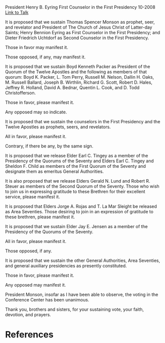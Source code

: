President Henry B. Eyring
First Counselor in the First Presidency
10-2008
[Link to Talk](https://www.churchofjesuschrist.org/study/general-conference/2008/10/the-sustaining-of-church-officers?lang=eng)

It is proposed that we sustain Thomas Spencer Monson as prophet, seer, and revelator and President of The Church of Jesus Christ of Latter-day Saints; Henry Bennion Eyring as First Counselor in the First Presidency; and Dieter Friedrich Uchtdorf as Second Counselor in the First Presidency.

Those in favor may manifest it.

Those opposed, if any, may manifest it.

It is proposed that we sustain Boyd Kenneth Packer as President of the Quorum of the Twelve Apostles and the following as members of that quorum: Boyd K. Packer, L. Tom Perry, Russell M. Nelson, Dallin H. Oaks, M. Russell Ballard, Joseph B. Wirthlin, Richard G. Scott, Robert D. Hales, Jeffrey R. Holland, David A. Bednar, Quentin L. Cook, and D. Todd Christofferson.

Those in favor, please manifest it.

Any opposed may so indicate.

It is proposed that we sustain the counselors in the First Presidency and the Twelve Apostles as prophets, seers, and revelators.

All in favor, please manifest it.

Contrary, if there be any, by the same sign.

It is proposed that we release Elder Earl C. Tingey as a member of the Presidency of the Quorums of the Seventy and Elders Earl C. Tingey and Sheldon F. Child as members of the First Quorum of the Seventy and designate them as emeritus General Authorities.

It is also proposed that we release Elders Gerald N. Lund and Robert R. Steuer as members of the Second Quorum of the Seventy. Those who wish to join us in expressing gratitude to these Brethren for their excellent service, please manifest it.

It is proposed that Elders Jorge A. Rojas and T. La Mar Sleight be released as Area Seventies. Those desiring to join in an expression of gratitude to these brethren, please manifest it.

It is proposed that we sustain Elder Jay E. Jensen as a member of the Presidency of the Quorums of the Seventy.

All in favor, please manifest it.

Those opposed, if any.

It is proposed that we sustain the other General Authorities, Area Seventies, and general auxiliary presidencies as presently constituted.

Those in favor, please manifest it.

Any opposed may manifest it.

President Monson, insofar as I have been able to observe, the voting in the Conference Center has been unanimous.

Thank you, brothers and sisters, for your sustaining vote, your faith, devotion, and prayers.

# References
